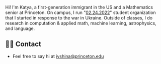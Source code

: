 ---
---

Hi! I'm Katya, a first-generation immigrant in the US and a Mathematics senior at Princeton. On campus, I run "[02.24.2022](http://students4ukraine.com)" student organization that I started in response to the war in Ukraine. Outside of classes, I do research in computation & applied math, machine learning, astrophysics, and language.  
 
## 👋🏻 Contact

- Feel free to say hi at ivshina@princeton.edu
 
